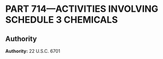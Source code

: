 # PART 714—ACTIVITIES INVOLVING SCHEDULE 3 CHEMICALS


## Authority

**Authority:** 22 U.S.C. 6701 

